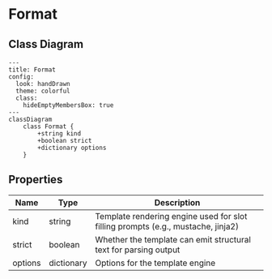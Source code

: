 # Format

## Class Diagram

```mermaid
---
title: Format
config:
  look: handDrawn
  theme: colorful
  class:
    hideEmptyMembersBox: true
---
classDiagram
    class Format {
        +string kind
        +boolean strict
        +dictionary options
    }
```

## Properties

| Name | Type | Description |
| ---- | ---- | ----------- |
| kind | string | Template rendering engine used for slot filling prompts (e.g., mustache, jinja2)  |
| strict | boolean | Whether the template can emit structural text for parsing output  |
| options | dictionary | Options for the template engine  |
